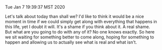 
Tue Jan  7 19:39:37 MST 2020

Let's talk about today than shall we? I'd like to think it would be a nice 
moment in time if we could simply get along with everything that happens in this 
life, yet I doubt it will. It's a shame if you think about it. A real shame. But 
what are you going to do with any of it? No one knows exactly. So here we sit 
waiting for something better to come along, hoping for something to happen and 
allowing us to actually see what is real and what isn't.
